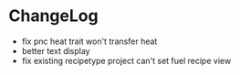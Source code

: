 # ChangeLog

* fix pnc heat trait won't transfer heat
* better text display
* fix existing recipetype project can't set fuel recipe view
